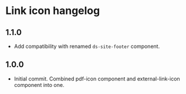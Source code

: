 # Link icon hangelog

## 1.1.0
* Add compatibility with renamed `ds-site-footer` component.

## 1.0.0
* Initial commit. Combined pdf-icon component and external-link-icon component into one.

